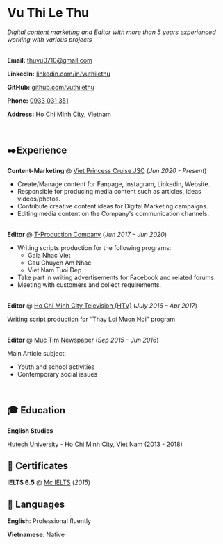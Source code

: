 # Vu Thi Le Thu
*Digital content marketing and Editor with more than 5 years experienced working with various projects*<br><br>

**Email:** [thuvu0710@gmail.com](mailto:thuvu0710@gmail.com)

**LinkedIn:** [linkedin.com/in/vuthilethu](https://www.linkedin.com/in/vuthilethu/)

**GitHub:** [github.com/vuthilethu](https://vuthilethu.github.io)

**Phone:** [0933 031 351](tel:+84933031351)

**Address:** Ho Chi Minh City, Vietnam

<br>

## ✒️Experience

**Content-Marketing** @ [Viet Princess Cruise JSC](https://www.saigonprincess.com.vn/) (*Jun 2020 - Present*)
- Create/Manage content for Fanpage, Instagram, Linkedin, Website.
- Responsible for producing media content such as articles, ideas videos/photos.
- Contribute creative content ideas for Digital Marketing campaigns.
- Editing media content on the Company's communication channels.
<br><br>

**Editor** @ [T-Production Company](https://www.youtube.com/c/TProductionChannel/community) (*Jun 2017 – Jun 2020*)
- Writing scripts production for the following programs:
  - Gala Nhac Viet
  - Cau Chuyen Am Nhac
  - Viet Nam Tuoi Dep
- Take part in writing advertisements for Facebook and related forums.
- Meeting with customers and collect requirements.
<br><br>

**Editor** @ [Ho Chi Minh City Television (HTV)](http://www.htv.com.vn/) (*July 2016 – Apr 2017*)

Writing script production for “Thay Loi Muon Noi” program
<br><br>

**Editor** @ [Muc Tim Newspaper](http://muctim.com.vn/) (*Sep 2015 - Jun 2016*)

Main Article subject: 
- Youth and school activities
- Contemporary social issues
<br>

## 🎓 Education
**English Studies**

[Hutech University](https://www.hutech.edu.vn/) - Ho Chi Minh City, Viet Nam (2013 - 2018)

## 📜 Certificates
**IELTS 6.5** @ [Mc IELTS](https://mcielts.com/) (*2015*)

## 💬 Languages
**English**: Professional fluently

**Vietnamese**: Native

